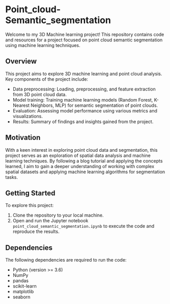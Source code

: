 # Point_cloud- Semantic_segmentation


Welcome to my 3D Machine learning project! This repository contains code and resources for a project focused on point cloud semantic segmentation using machine learning techniques.

## Overview

This project aims to explore 3D machine learning and point cloud analysis. Key components of the project include:

- Data preprocessing: Loading, preprocessing, and feature extraction from 3D point cloud data.
- Model training: Training machine learning models (Random Forest, K-Nearest Neighbors, MLP) for semantic segmentation of point clouds.
- Evaluation: Assessing model performance using various metrics and visualizations.
- Results: Summary of findings and insights gained from the project.

## Motivation

With a keen interest in exploring point cloud data and segmentation, this project serves as an exploration of spatial data analysis and machine learning techniques. By following a blog tutorial and applying the concepts learned, I aim to gain a deeper understanding of working with complex spatial datasets and applying machine learning algorithms for segmentation tasks.

## Getting Started

To explore this project:
1. Clone the repository to your local machine.
2. Open and run the Jupyter notebook `point_cloud_semantic_segmentation.ipynb` to execute the code and reproduce the results.

## Dependencies

The following dependencies are required to run the code:
- Python (version >= 3.6)
- NumPy
- pandas
- scikit-learn
- matplotlib
- seaborn

